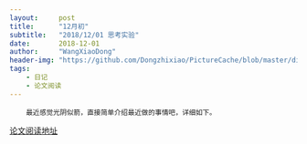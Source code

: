 ```yaml
---
layout:     post
title:      "12月初"
subtitle:   "2018/12/01 思考实验"
date:       2018-12-01
author:     "WangXiaoDong"
header-img: "https://github.com/Dongzhixiao/PictureCache/blob/master/diaryPic/20181201.jpg?raw=true"
tags:
    - 日记
    - 论文阅读
---
```



```
    最近感觉光阴似箭，直接简单介绍最近做的事情吧，详细如下。
```


[论文阅读地址](/article_reading/2018-12-7/)